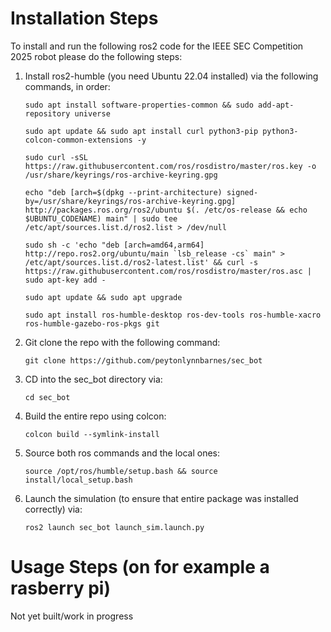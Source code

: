 # Installation Steps
To install and run the following ros2 code for the IEEE SEC Competition 2025 robot please do the following steps:
1. Install ros2-humble (you need Ubuntu 22.04 installed) via the following commands, in order:
    ```
    sudo apt install software-properties-common && sudo add-apt-repository universe
    ```
    ```
    sudo apt update && sudo apt install curl python3-pip python3-colcon-common-extensions -y
    ```
    ```
    sudo curl -sSL https://raw.githubusercontent.com/ros/rosdistro/master/ros.key -o /usr/share/keyrings/ros-archive-keyring.gpg
    ```
    ```
    echo "deb [arch=$(dpkg --print-architecture) signed-by=/usr/share/keyrings/ros-archive-keyring.gpg] http://packages.ros.org/ros2/ubuntu $(. /etc/os-release && echo $UBUNTU_CODENAME) main" | sudo tee /etc/apt/sources.list.d/ros2.list > /dev/null
    ```
    ```
    sudo sh -c 'echo "deb [arch=amd64,arm64] http://repo.ros2.org/ubuntu/main `lsb_release -cs` main" > /etc/apt/sources.list.d/ros2-latest.list' && curl -s https://raw.githubusercontent.com/ros/rosdistro/master/ros.asc | sudo apt-key add -
    ```
    ```
    sudo apt update && sudo apt upgrade
    ```
    ```
    sudo apt install ros-humble-desktop ros-dev-tools ros-humble-xacro ros-humble-gazebo-ros-pkgs git
    ```

2. Git clone the repo with the following command:
    ```
    git clone https://github.com/peytonlynnbarnes/sec_bot
    ```

3. CD into the sec\_bot directory via:  
    ```
    cd sec_bot
    ```
4. Build the entire repo using colcon:
    ```
    colcon build --symlink-install
    ```
5. Source both ros commands and the local ones:
    ```
    source /opt/ros/humble/setup.bash && source install/local_setup.bash
    ```
6. Launch the simulation (to ensure that entire package was installed correctly) via: 
    ```
    ros2 launch sec_bot launch_sim.launch.py
    ```

# Usage Steps (on for example a rasberry pi)
Not yet built/work in progress
